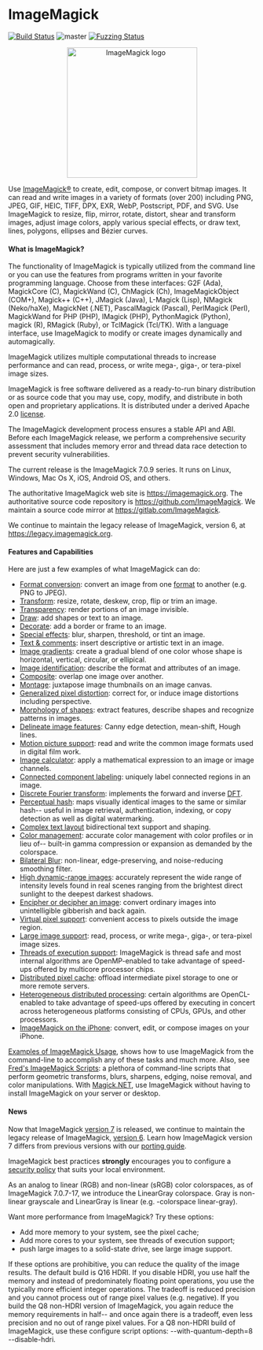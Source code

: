 # ImageMagick

[![Build Status](https://travis-ci.org/ImageMagick/ImageMagick.svg?branch=master)](https://travis-ci.org/ImageMagick/ImageMagick)
![master](https://github.com/ImageMagick/ImageMagick/workflows/master/badge.svg)
[![Fuzzing Status](https://oss-fuzz-build-logs.storage.googleapis.com/badges/imagemagick.svg)](https://bugs.chromium.org/p/oss-fuzz/issues/list?sort=-opened&can=1&q=proj:imagemagick)

<p align="center">
<img align="center" src="https://imagemagick.org/image/wizard.png" alt="ImageMagick logo" width="265"/>
</p>

Use [ImageMagick®](https://imagemagick.org/) to create, edit, compose, or convert bitmap images. It can read and write images in a variety of formats (over 200) including PNG, JPEG, GIF, HEIC, TIFF, DPX, EXR, WebP, Postscript, PDF, and SVG. Use ImageMagick to resize, flip, mirror, rotate, distort, shear and transform images, adjust image colors, apply various special effects, or draw text, lines, polygons, ellipses and Bézier curves.

#### What is ImageMagick?

The functionality of ImageMagick is typically utilized from the command line or you can use the features from programs written in your favorite programming language. Choose from these interfaces: G2F (Ada), MagickCore (C), MagickWand (C), ChMagick (Ch), ImageMagickObject (COM+), Magick++ (C++), JMagick (Java), L-Magick (Lisp), NMagick (Neko/haXe), MagickNet (.NET), PascalMagick (Pascal), PerlMagick (Perl), MagickWand for PHP (PHP), IMagick (PHP), PythonMagick (Python), magick (R), RMagick (Ruby), or TclMagick (Tcl/TK). With a language interface, use ImageMagick to modify or create images dynamically and automagically.

ImageMagick utilizes multiple computational threads to increase performance and can read, process, or write mega-, giga-, or tera-pixel image sizes.

ImageMagick is free software delivered as a ready-to-run binary distribution or as source code that you may use, copy, modify, and distribute in both open and proprietary applications. It is distributed under a derived Apache 2.0 [license](https://imagemagick.org/script/license.php).

The ImageMagick development process ensures a stable API and ABI. Before each ImageMagick release, we perform a comprehensive security assessment that includes memory error and thread data race detection to prevent security vulnerabilities.

The current release is the ImageMagick 7.0.9 series. It runs on Linux, Windows, Mac Os X, iOS, Android OS, and others.

The authoritative ImageMagick web site is https://imagemagick.org. The authoritative source code repository is https://github.com/ImageMagick. We maintain a source code mirror at https://gitlab.com/ImageMagick.

We continue to maintain the legacy release of ImageMagick, version 6, at https://legacy.imagemagick.org.

#### Features and Capabilities

Here are just a few examples of what ImageMagick can do:

* [Format conversion](https://imagemagick.org/script/convert.php): convert an image from one [format](https://imagemagick.org/script/formats.php) to another (e.g.  PNG to JPEG).
* [Transform](https://legacy.imagemagick.org/Usage/resize/): resize, rotate, deskew, crop, flip or trim an image.
* [Transparency](https://legacy.imagemagick.org/Usage/masking/): render portions of an image invisible.
* [Draw](https://legacy.imagemagick.org/Usage/draw/): add shapes or text to an image.
* [Decorate](https://legacy.imagemagick.org/Usage/crop/): add a border or frame to an image.
* [Special effects](https://legacy.imagemagick.org/Usage/blur/): blur, sharpen, threshold, or tint an image.
* [Text & comments](https://legacy.imagemagick.org/Usage/text/): insert descriptive or artistic text in an image.
* [Image gradients](https://imagemagick.org/script/gradient.php): create a gradual blend of one color whose shape is horizontal, vertical, circular, or ellipical.
* [Image identification](https://imagemagick.org/script/identify.php): describe the format and attributes of an image.
* [Composite](https://imagemagick.org/script/composite.php): overlap one image over another.
* [Montage](https://imagemagick.org/script/montage.php): juxtapose image thumbnails on an image canvas.
* [Generalized pixel distortion](https://legacy.imagemagick.org/Usage/distorts/): correct for, or induce image distortions including perspective.
* [Morphology of shapes](https://legacy.imagemagick.org/Usage/morphology/): extract features, describe shapes and recognize patterns in images.
* [Delineate image features](https://legacy.imagemagick.org/Usage/transform/#vision): Canny edge detection, mean-shift, Hough lines.
* [Motion picture support](https://imagemagick.org/script/motion-picture.php): read and write the common image formats used in digital film work.
* [Image calculator](https://imagemagick.org/script/fx.php): apply a mathematical expression to an image or image channels.
* [Connected component labeling](https://imagemagick.org/script/connected-components.php): uniquely label connected regions in an image.
* [Discrete Fourier transform](https://legacy.imagemagick.org/Usage/fourier/): implements the forward and inverse [DFT](http://en.wikipedia.org/wiki/Discrete_Fourier_transform).
* [Perceptual hash](http://www.fmwconcepts.com/misc_tests/perceptual_hash_test_results_510/index.html): maps visually identical images to the same or similar hash-- useful in image retrieval, authentication, indexing, or copy detection as well as digital watermarking.
* [Complex text layout](https://en.wikipedia.org/wiki/Complex_text_layout) bidirectional text support and shaping.
* [Color management](https://imagemagick.org/script/color-management.php): accurate color management with color profiles or in lieu of-- built-in gamma compression or expansion as demanded by the colorspace.
* [Bilateral Blur](https://imagemagick.org/script/command-line-options.php#bilateral-blur): non-linear, edge-preserving, and noise-reducing smoothing filter.
* [High dynamic-range images](https://imagemagick.org/script/high-dynamic-range.php): accurately represent the wide range of intensity levels found in real scenes ranging from the brightest direct sunlight to the deepest darkest shadows.
* [Encipher or decipher an image](https://imagemagick.org/script/cipher.php): convert ordinary images into unintelligible gibberish and back again.
* [Virtual pixel support](https://imagemagick.org/script/architecture.php#virtual-pixels): convenient access to pixels outside the image region.
* [Large image support](https://imagemagick.org/script/architecture.php#tera-pixel): read, process, or write mega-, giga-, or tera-pixel image sizes.
* [Threads of execution support](https://imagemagick.org/script/architecture.php#threads): ImageMagick is thread safe and most internal algorithms are OpenMP-enabled to take advantage of speed-ups offered by multicore processor chips.
* [Distributed pixel cache](https://imagemagick.org/script/distribute-pixel-cache.php): offload intermediate pixel storage to one or more remote servers.
* [Heterogeneous distributed processing](https://imagemagick.org/script/architecture.php#distributed): certain algorithms are OpenCL-enabled to take advantage of speed-ups offered by executing in concert across heterogeneous platforms consisting of CPUs, GPUs, and other processors.
* [ImageMagick on the iPhone](https://imagemagick.org/script/download.php#iOS): convert, edit, or compose images on your iPhone.

[Examples of ImageMagick Usage](https://legacy.imagemagick.org/Usage/), shows how to use ImageMagick from the command-line to accomplish any of these tasks and much more. Also, see [Fred's ImageMagick Scripts](http://www.fmwconcepts.com/imagemagick/): a plethora of command-line scripts that perform geometric transforms, blurs, sharpens, edging, noise removal, and color manipulations. With [Magick.NET](https://github.com/dlemstra/Magick.NET), use ImageMagick without having to install ImageMagick on your server or desktop.

#### News

Now that ImageMagick [version 7](https://imagemagick.org) is released, we continue to maintain the legacy release of ImageMagick, [version 6](https://legacy.imagemagick.org). Learn how ImageMagick version 7 differs from previous versions with our [porting guide](https://imagemagick.org/script/porting.php).

ImageMagick best practices **strongly** encourages you to configure a [security policy](https://imagemagick.org/script/security-policy.php) that suits your local environment.

As an analog to linear (RGB) and non-linear (sRGB) color colorspaces, as of ImageMagick 7.0.7-17, we introduce the LinearGray colorspace. Gray is non-linear grayscale and LinearGray is linear (e.g. -colorspace linear-gray).

Want more performance from ImageMagick? Try these options:

 * Add more memory to your system, see the pixel cache;
 * Add more cores to your system, see threads of execution support;
 * push large images to a solid-state drive, see large image support.

If these options are prohibitive, you can reduce the quality of the image results. The default build is Q16 HDRI. If you disable HDRI, you use half the memory and instead of predominately floating point operations, you use the typically more efficient integer operations. The tradeoff is reduced precision and you cannot process out of range pixel values (e.g. negative). If you build the Q8 non-HDRI version of ImageMagick, you again reduce the memory requirements in half-- and once again there is a tradeoff, even less precision and no out of range pixel values. For a Q8 non-HDRI build of ImageMagick, use these configure script options: --with-quantum-depth=8 --disable-hdri.
